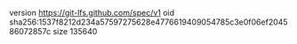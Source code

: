 version https://git-lfs.github.com/spec/v1
oid sha256:1537f8212d234a57597275628e4776619409054785c3e0f06ef204586072857c
size 135640
